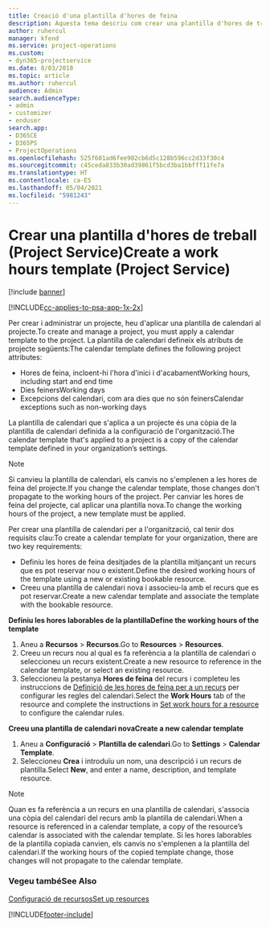 ```yaml
---
title: Creació d'una plantilla d'hores de feina
description: Aquesta tema descriu com crear una plantilla d'hores de treball al Project Service.
author: ruhercul
manager: kfend
ms.service: project-operations
ms.custom:
- dyn365-projectservice
ms.date: 8/03/2018
ms.topic: article
ms.author: ruhercul
audience: Admin
search.audienceType:
- admin
- customizer
- enduser
search.app:
- D365CE
- D365PS
- ProjectOperations
ms.openlocfilehash: 525f601ad6fee902cb6d5c128b596cc2d33f30c4
ms.sourcegitcommit: c45ceda833b30ad39861f5bcd3ba1bbfff11fe7a
ms.translationtype: HT
ms.contentlocale: ca-ES
ms.lasthandoff: 05/04/2021
ms.locfileid: "5981243"
---
```

# <a name="create-a-work-hours-template-project-service"></a><span data-ttu-id="42085-103">Crear una plantilla d'hores de treball (Project Service)</span><span class="sxs-lookup"><span data-stu-id="42085-103">Create a work hours template (Project Service)</span></span>

[!include [banner](../includes/psa-now-project-operations.md)]

[!INCLUDE[cc-applies-to-psa-app-1x-2x](../includes/cc-applies-to-psa-app-3x.md)]

<span data-ttu-id="42085-104">Per crear i administrar un projecte, heu d'aplicar una plantilla de calendari al projecte.</span><span class="sxs-lookup"><span data-stu-id="42085-104">To create and manage a project, you must apply a calendar template to the project.</span></span> <span data-ttu-id="42085-105">La plantilla de calendari defineix els atributs de projecte següents:</span><span class="sxs-lookup"><span data-stu-id="42085-105">The calendar template defines the following project attributes:</span></span>

- <span data-ttu-id="42085-106">Hores de feina, incloent-hi l'hora d'inici i d'acabament</span><span class="sxs-lookup"><span data-stu-id="42085-106">Working hours, including start and end time</span></span>
- <span data-ttu-id="42085-107">Dies feiners</span><span class="sxs-lookup"><span data-stu-id="42085-107">Working days</span></span>
- <span data-ttu-id="42085-108">Excepcions del calendari, com ara dies que no són feiners</span><span class="sxs-lookup"><span data-stu-id="42085-108">Calendar exceptions such as non-working days</span></span>

<span data-ttu-id="42085-109">La plantilla de calendari que s'aplica a un projecte és una còpia de la plantilla de calendari definida a la configuració de l'organització.</span><span class="sxs-lookup"><span data-stu-id="42085-109">The calendar template that's applied to a project is a copy of the calendar template defined in your organization’s settings.</span></span>

> [!NOTE]
> <span data-ttu-id="42085-110">Si canvieu la plantilla de calendari, els canvis no s'emplenen a les hores de feina del projecte.</span><span class="sxs-lookup"><span data-stu-id="42085-110">If you change the calendar template, those changes don't propagate to the working hours of the project.</span></span> <span data-ttu-id="42085-111">Per canviar les hores de feina del projecte, cal aplicar una plantilla nova.</span><span class="sxs-lookup"><span data-stu-id="42085-111">To change the working hours of the project, a new template must be applied.</span></span>

<span data-ttu-id="42085-112">Per crear una plantilla de calendari per a l'organització, cal tenir dos requisits clau:</span><span class="sxs-lookup"><span data-stu-id="42085-112">To create a calendar template for your organization, there are two key requirements:</span></span>

- <span data-ttu-id="42085-113">Definiu les hores de feina desitjades de la plantilla mitjançant un recurs que es pot reservar nou o existent.</span><span class="sxs-lookup"><span data-stu-id="42085-113">Define the desired working hours of the template using a new or existing bookable resource.</span></span>
- <span data-ttu-id="42085-114">Creeu una plantilla de calendari nova i associeu-la amb el recurs que es pot reservar.</span><span class="sxs-lookup"><span data-stu-id="42085-114">Create a new calendar template and associate the template with the bookable resource.</span></span>

<span data-ttu-id="42085-115">**Definiu les hores laborables de la plantilla**</span><span class="sxs-lookup"><span data-stu-id="42085-115">**Define the working hours of the template**</span></span>

1. <span data-ttu-id="42085-116">Aneu a **Recursos** \> **Recursos**.</span><span class="sxs-lookup"><span data-stu-id="42085-116">Go to **Resources** \> **Resources**.</span></span>
2. <span data-ttu-id="42085-117">Creeu un recurs nou al qual es fa referència a la plantilla de calendari o seleccioneu un recurs existent.</span><span class="sxs-lookup"><span data-stu-id="42085-117">Create a new resource to reference in the calendar template, or select an existing resource.</span></span>
3. <span data-ttu-id="42085-118">Seleccioneu la pestanya **Hores de feina** del recurs i completeu les instruccions de [Definició de les hores de feina per a un recurs](https://docs.microsoft.com/dynamics365/field-service/set-work-hours-resource) per configurar les regles del calendari.</span><span class="sxs-lookup"><span data-stu-id="42085-118">Select the **Work Hours** tab of the resource and complete the instructions in [Set work hours for a resource](https://docs.microsoft.com/dynamics365/field-service/set-work-hours-resource) to configure the calendar rules.</span></span>

<span data-ttu-id="42085-119">**Creeu una plantilla de calendari nova**</span><span class="sxs-lookup"><span data-stu-id="42085-119">**Create a new calendar template**</span></span>

1. <span data-ttu-id="42085-120">Aneu a **Configuració** \> **Plantilla de calendari**.</span><span class="sxs-lookup"><span data-stu-id="42085-120">Go to **Settings** \> **Calendar Template**.</span></span>
2. <span data-ttu-id="42085-121">Seleccioneu **Crea** i introduïu un nom, una descripció i un recurs de plantilla.</span><span class="sxs-lookup"><span data-stu-id="42085-121">Select **New**, and enter a name, description, and template resource.</span></span>


> [!NOTE]
> <span data-ttu-id="42085-122">Quan es fa referència a un recurs en una plantilla de calendari, s'associa una còpia del calendari del recurs amb la plantilla de calendari.</span><span class="sxs-lookup"><span data-stu-id="42085-122">When a resource is referenced in a calendar template, a copy of the resource’s calendar is associated with the calendar template.</span></span> <span data-ttu-id="42085-123">Si les hores laborables de la plantilla copiada canvien, els canvis no s'emplenen a la plantilla del calendari.</span><span class="sxs-lookup"><span data-stu-id="42085-123">If the working hours of the copied template change, those changes will not propagate to the calendar template.</span></span>


### <a name="see-also"></a><span data-ttu-id="42085-124">Vegeu també</span><span class="sxs-lookup"><span data-stu-id="42085-124">See Also</span></span>  
 [<span data-ttu-id="42085-125">Configuració de recursos</span><span class="sxs-lookup"><span data-stu-id="42085-125">Set up resources</span></span>](../psa/set-up-resources.md)


[!INCLUDE[footer-include](../includes/footer-banner.md)]

